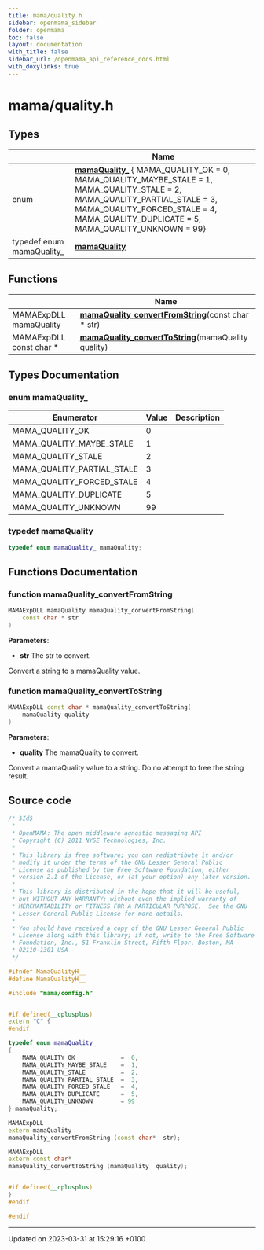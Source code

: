 ```yaml
---
title: mama/quality.h
sidebar: openmama_sidebar
folder: openmama
toc: false
layout: documentation
with_title: false
sidebar_url: /openmama_api_reference_docs.html
with_doxylinks: true
---
```


# mama/quality.h



## Types

|                | Name           |
| -------------- | -------------- |
| enum| **[mamaQuality_](quality_8h.html#enum-mamaquality-)** { MAMA_QUALITY_OK =  0, MAMA_QUALITY_MAYBE_STALE =  1, MAMA_QUALITY_STALE =  2, MAMA_QUALITY_PARTIAL_STALE =  3, MAMA_QUALITY_FORCED_STALE =  4, MAMA_QUALITY_DUPLICATE =  5, MAMA_QUALITY_UNKNOWN = 99} |
| typedef enum mamaQuality_ | **[mamaQuality](quality_8h.html#typedef-mamaquality)**  |

## Functions

|                | Name           |
| -------------- | -------------- |
| MAMAExpDLL mamaQuality | **[mamaQuality_convertFromString](quality_8h.html#function-mamaquality-convertfromstring)**(const char * str) |
| MAMAExpDLL const char * | **[mamaQuality_convertToString](quality_8h.html#function-mamaquality-converttostring)**(mamaQuality quality) |

## Types Documentation

### enum mamaQuality_

| Enumerator | Value | Description |
| ---------- | ----- | ----------- |
| MAMA_QUALITY_OK |  0|   |
| MAMA_QUALITY_MAYBE_STALE |  1|   |
| MAMA_QUALITY_STALE |  2|   |
| MAMA_QUALITY_PARTIAL_STALE |  3|   |
| MAMA_QUALITY_FORCED_STALE |  4|   |
| MAMA_QUALITY_DUPLICATE |  5|   |
| MAMA_QUALITY_UNKNOWN | 99|   |




### typedef mamaQuality

```cpp
typedef enum mamaQuality_ mamaQuality;
```



## Functions Documentation

### function mamaQuality_convertFromString

```cpp
MAMAExpDLL mamaQuality mamaQuality_convertFromString(
    const char * str
)
```


**Parameters**: 

  * **str** The str to convert. 


Convert a string to a mamaQuality value.


### function mamaQuality_convertToString

```cpp
MAMAExpDLL const char * mamaQuality_convertToString(
    mamaQuality quality
)
```


**Parameters**: 

  * **quality** The mamaQuality to convert. 


Convert a mamaQuality value to a string. Do no attempt to free the string result.




## Source code

```cpp
/* $Id$
 *
 * OpenMAMA: The open middleware agnostic messaging API
 * Copyright (C) 2011 NYSE Technologies, Inc.
 *
 * This library is free software; you can redistribute it and/or
 * modify it under the terms of the GNU Lesser General Public
 * License as published by the Free Software Foundation; either
 * version 2.1 of the License, or (at your option) any later version.
 *
 * This library is distributed in the hope that it will be useful,
 * but WITHOUT ANY WARRANTY; without even the implied warranty of
 * MERCHANTABILITY or FITNESS FOR A PARTICULAR PURPOSE.  See the GNU
 * Lesser General Public License for more details.
 *
 * You should have received a copy of the GNU Lesser General Public
 * License along with this library; if not, write to the Free Software
 * Foundation, Inc., 51 Franklin Street, Fifth Floor, Boston, MA
 * 02110-1301 USA
 */

#ifndef MamaQualityH__
#define MamaQualityH__

#include "mama/config.h"


#if defined(__cplusplus)
extern "C" {
#endif

typedef enum mamaQuality_
{
    MAMA_QUALITY_OK             =  0,
    MAMA_QUALITY_MAYBE_STALE    =  1,
    MAMA_QUALITY_STALE          =  2,
    MAMA_QUALITY_PARTIAL_STALE  =  3,
    MAMA_QUALITY_FORCED_STALE   =  4,
    MAMA_QUALITY_DUPLICATE      =  5,
    MAMA_QUALITY_UNKNOWN        = 99
} mamaQuality;

MAMAExpDLL
extern mamaQuality
mamaQuality_convertFromString (const char*  str);

MAMAExpDLL
extern const char*
mamaQuality_convertToString (mamaQuality  quality);


#if defined(__cplusplus)
}
#endif

#endif
```


-------------------------------

Updated on 2023-03-31 at 15:29:16 +0100
